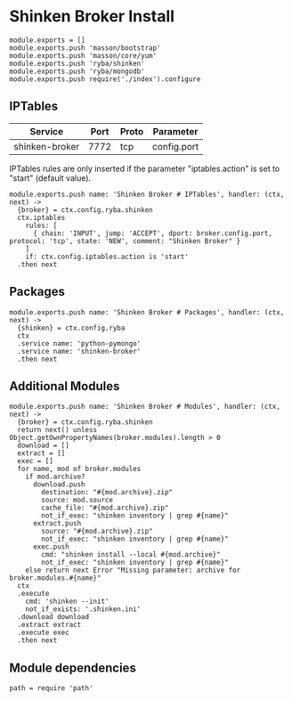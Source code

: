 
# Shinken Broker Install

    module.exports = []
    module.exports.push 'masson/bootstrap'
    module.exports.push 'masson/core/yum'
    module.exports.push 'ryba/shinken'
    module.exports.push 'ryba/mongodb'
    module.exports.push require('./index').configure

## IPTables

| Service           | Port  | Proto | Parameter       |
|-------------------|-------|-------|-----------------|
|  shinken-broker   | 7772  |  tcp  |   config.port   |

IPTables rules are only inserted if the parameter "iptables.action" is set to
"start" (default value).

    module.exports.push name: 'Shinken Broker # IPTables', handler: (ctx, next) ->
      {broker} = ctx.config.ryba.shinken
      ctx.iptables
        rules: [
          { chain: 'INPUT', jump: 'ACCEPT', dport: broker.config.port, protocol: 'tcp', state: 'NEW', comment: "Shinken Broker" }
        ]
        if: ctx.config.iptables.action is 'start'
      .then next

## Packages

    module.exports.push name: 'Shinken Broker # Packages', handler: (ctx, next) ->
      {shinken} = ctx.config.ryba
      ctx
      .service name: 'python-pymongo'
      .service name: 'shinken-broker'
      .then next

## Additional Modules

    module.exports.push name: 'Shinken Broker # Modules', handler: (ctx, next) ->
      {broker} = ctx.config.ryba.shinken
      return next() unless Object.getOwnPropertyNames(broker.modules).length > 0
      download = []
      extract = []
      exec = []
      for name, mod of broker.modules
        if mod.archive?
          download.push
            destination: "#{mod.archive}.zip"
            source: mod.source
            cache_file: "#{mod.archive}.zip"
            not_if_exec: "shinken inventory | grep #{name}"
          extract.push
            source: "#{mod.archive}.zip"
            not_if_exec: "shinken inventory | grep #{name}"
          exec.push
            cmd: "shinken install --local #{mod.archive}"
            not_if_exec: "shinken inventory | grep #{name}"
        else return next Error "Missing parameter: archive for broker.modules.#{name}"
      ctx
      .execute
        cmd: 'shinken --init'
        not_if_exists: '.shinken.ini'
      .download download
      .extract extract
      .execute exec
      .then next

## Module dependencies

    path = require 'path'
